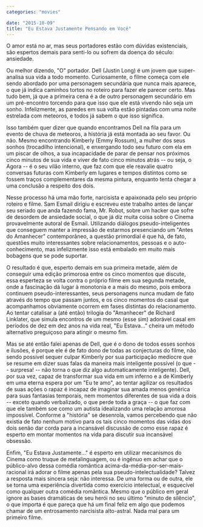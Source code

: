 ```yaml
---
categories: "movies"

date: "2015-10-09"
title: "Eu Estava Justamente Pensando em Você"
---
```

O amor está no ar, mas seus portadores estão com dúvidas existenciais, são espertos demais para senti-lo ou sofrem da doença do século: ansiedade.

Ou melhor dizendo, "O" portador. Dell (Justin Long) é um jovem que super-analisa sua vida a todo momento. Curiosamente, o filme começa com ele sendo abordado por uma personagem secundária que nunca mais aparece, o que já indica caminhos tortos no roteiro para fazer ele parecer certo. Mas tudo bem, já que a primeira cena é a de outro personagem secundário em um pré-encontro torcendo para que isso que ele está vivendo não seja um sonho. Infelizmente, as paredes em sua volta estão pintadas com uma noite estrelada com meteoros, e todos já sabem o que isso significa.

Isso também quer dizer que quando encontramos Dell na fila para um evento de chuva de meteoros, a história já está montada ao seu favor. Ou não. Mesmo encontrando Kimberly (Emmy Rossum), a mulher dos seus sonhos (trocadilho intencional), e enxergando todo seu futuro com ela em um piscar de olhos, a sua incapacidade de parar de pensar nos próximos cinco minutos de sua vida e viver de fato cinco minutos atrás -- ou seja, o Agora -- é o seu vilão interno, que faz com que ele reavalie quatro conversas futuras com Kimberly em lugares e tempos distintos como se fossem traços complementares da mesma pintura, enquanto tenta chegar a uma conclusão a respeito dos dois.

Nesse processo há uma mão forte, narcisista e apaixonada pelo seu próprio roteiro e filme. Sam Esmail dirigiu e escreveu este trabalho antes de lançar seu seriado que anda fazendo fama, Mr. Robot, sobre um hacker que sofre de desordem de ansiedade social, o que já diz muita coisa sobre o Cinema provavelmente autoral de Esmail. Utilizando diálogos pseudo-inteligentes que conseguem manter a impressão de estarmos presenciando um "Antes do Amanhecer" contemporâneo, a questão primordial é que há, de fato, questões muito interessantes sobre relacionamentos, pessoas e o auto-conhecimento, mas infelizmente isso está embalado em muito mais bobagens que se pode suportar.

O resultado é que, esperto demais em sua primeira metade, além de conseguir uma edição primorosa entre os cinco momentos que discute, essa esperteza se volta contra o próprio filme em sua segunda metade, onde a fascinação dá lugar à monotonia e a mais do mesmo, pois embora continuem pseudo-interessantes, seus personagens nunca mudam de fato através do tempo que passam juntos, e os cinco momentos do casal que acompanhamos obviamente ocorrem em fases distintas do relacionamento. Ao tentar catalisar a (até então) trilogia do "Amanhecer" de Richard Linklater, que simula encontros de um mesmo (esse sim) adorável casal em períodos de dez em dez anos na vida real, "Eu Estava..." cheira um método alternativo preguiçoso para atingir o mesmo fim.

Mas se até então falei apenas de Dell, que é o dono de todos esses sonhos e ilusões, é porque ele é de fato dono de todas as conjecturas do filme, não sendo possível sequer culpar Kimberly por sua participação medíocre que se resume em dizer suas falas da maneira mais inteligente possível (o que -- surpresa! -- não torna o que diz algo automaticamente inteligente). Dell, por sua vez, capaz de transformar sua vida em um inferno e a de Kimberly em uma eterna espera por um "Eu te amo", ao tentar agilizar os resultados de suas ações o rapaz é incapaz de imaginar sua amada menos genérica para suas fantasias temporais, nem momentos diferentes de sua vida a dois -- exceto quando verbalizado, o que perde toda a graça -- o que faz com que ele também soe como um autista idealizando uma relação amorosa impossível. Conforme a "história" se desenrola, vamos percebendo que não existia de fato nenhum motivo para os tais cinco momentos das vidas dos dois senão dar corda para a incansável discussão de como esse rapaz é esperto em montar momentos na vida para discutir sua incansável obsessão.

Enfim, "Eu Estava Justamente..." é esperto em utilizar mecanismos do Cinema como truque de metalinguagem, ou é ingênuo em achar que o público-alvo dessa comédia romântica acima-da-média-por-ser-mais-racional irá adorar o filme apenas pela sua pseudo-intelectualidade? Talvez a resposta mais sincera seja: não interessa. De uma forma ou de outra, ele se torna uma experiência divertida como exercício intelectual, e esquecível como qualquer outra comédia romântica. Mesmo que o público em geral ignore as bases dramáticas de seu herói no seu último "minuto de silêncio", o que importa é que pareça que há um final feliz em algo que podemos chamar de um entrosamento narcisista alto-astral. Nada mal para um primeiro filme.
